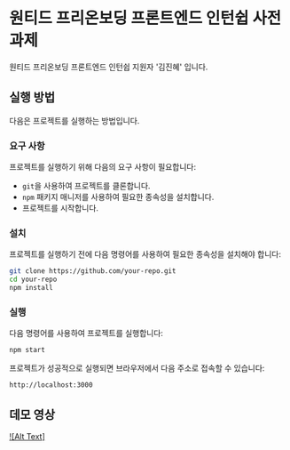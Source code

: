 # 원티드 프리온보딩 프론트엔드 인턴쉽 사전과제

원티드 프리온보딩 프론트엔드 인턴쉽 지원자 '김진혜' 입니다.

## 실행 방법

다음은 프로젝트를 실행하는 방법입니다.

### 요구 사항

프로젝트를 실행하기 위해 다음의 요구 사항이 필요합니다:

- `git`을 사용하여 프로젝트를 클론합니다.
- `npm` 패키지 매니저를 사용하여 필요한 종속성을 설치합니다.
- 프로젝트를 시작합니다.

### 설치

프로젝트를 실행하기 전에 다음 명령어를 사용하여 필요한 종속성을 설치해야 합니다:

```bash
git clone https://github.com/your-repo.git
cd your-repo
npm install
```

### 실행

다음 명령어를 사용하여 프로젝트를 실행합니다:

```bash
npm start
```

프로젝트가 성공적으로 실행되면 브라우저에서 다음 주소로 접속할 수 있습니다:

```
http://localhost:3000
```

## 데모 영상

[![Alt Text]](https://www.youtube.com/watch?v=b5XmMriac8I)